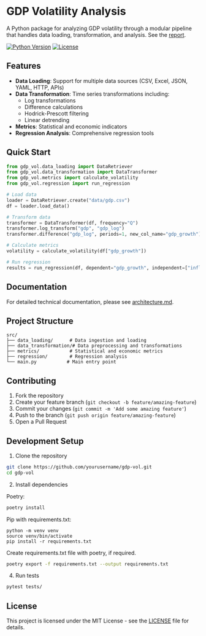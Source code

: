 # GDP Volatility Analysis

A Python package for analyzing GDP volatility through a modular pipeline that handles data loading, transformation, and analysis. See the [report](docs/paper.md).

[![Python Version](https://img.shields.io/badge/python-3.8+-blue.svg)](https://www.python.org/downloads/)
[![License](https://img.shields.io/badge/license-MIT-green.svg)](LICENSE)

## Features
- **Data Loading**: Support for multiple data sources (CSV, Excel, JSON, YAML, HTTP, APIs)
- **Data Transformation**: Time series transformations including:
  - Log transformations
  - Difference calculations
  - Hodrick-Prescott filtering
  - Linear detrending
- **Metrics**: Statistical and economic indicators
- **Regression Analysis**: Comprehensive regression tools

## Quick Start
```python
from gdp_vol.data_loading import DataRetriever
from gdp_vol.data_transformation import DataTransformer
from gdp_vol.metrics import calculate_volatility
from gdp_vol.regression import run_regression

# Load data
loader = DataRetriever.create("data/gdp.csv")
df = loader.load_data()

# Transform data
transformer = DataTransformer(df, frequency="Q")
transformer.log_transform("gdp", "gdp_log")
transformer.difference("gdp_log", periods=1, new_col_name="gdp_growth")

# Calculate metrics
volatility = calculate_volatility(df["gdp_growth"])

# Run regression
results = run_regression(df, dependent="gdp_growth", independent=["inflation", "interest_rate"])
```

## Documentation
For detailed technical documentation, please see [architecture.md](architecture.md).

## Project Structure
```
src/
├── data_loading/      # Data ingestion and loading
├── data_transformation/# Data preprocessing and transformations
├── metrics/           # Statistical and economic metrics
├── regression/        # Regression analysis
└── main.py           # Main entry point
```

## Contributing
1. Fork the repository
2. Create your feature branch (`git checkout -b feature/amazing-feature`)
3. Commit your changes (`git commit -m 'Add some amazing feature'`)
4. Push to the branch (`git push origin feature/amazing-feature`)
5. Open a Pull Request

## Development Setup
1. Clone the repository
```bash
git clone https://github.com/yourusername/gdp-vol.git
cd gdp-vol
```

2. Install dependencies

Poetry:
```bash
poetry install
```

Pip with requirements.txt:
```bas
python -m venv venv
source venv/bin/activate
pip install -r requirements.txt
```

Create requirements.txt file with poetry, if required.
```bash
poetry export -f requirements.txt --output requirements.txt
```

4. Run tests
```bash
pytest tests/
```

## License
This project is licensed under the MIT License - see the [LICENSE](LICENSE) file for details.
